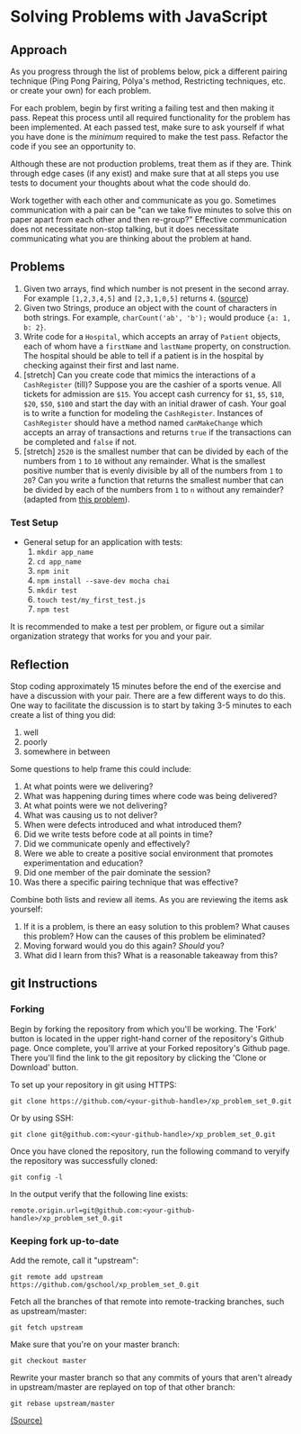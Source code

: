 # Solving Problems with JavaScript

## Approach

As you progress through the list of problems below, pick a different pairing technique (Ping Pong Pairing, Pólya's method, Restricting techniques, etc. or create your own) for each problem.

For each problem, begin by first writing a failing test and then making it pass. Repeat this process until all required functionality for the problem has been implemented. At each passed test, make sure to ask yourself if what you have done is the _minimum_ required to make the test pass. Refactor the code if you see an opportunity to.

Although these are not production problems, treat them as if they are. Think through edge cases (if any exist) and make sure that at all steps you use tests to document your thoughts about what the code should do.

Work together with each other and communicate as you go. Sometimes communication with a pair can be "can we take five minutes to solve this on paper apart from each other and then re-group?" Effective communication does not necessitate non-stop talking, but it does necessitate communicating what you are thinking about the problem at hand.

## Problems

  1. Given two arrays, find which number is not present in the second array. For example `[1,2,3,4,5]` and `[2,3,1,0,5]` returns `4`. ([source](http://javarevisited.blogspot.com/2011/06/top-programming-interview-questions.html))
  1. Given two Strings, produce an object with the count of characters in both strings. For example, `charCount('ab', 'b');` would produce `{a: 1, b: 2}`.
  1. Write code for a `Hospital`, which accepts an array of `Patient` objects, each of whom have a `firstName` and `lastName` property, on construction. The hospital should be able to tell if a patient is in the hospital by checking against their first and last name.
  1. [stretch] Can you create code that mimics the interactions of a `CashRegister` (till)? Suppose you are the cashier of a sports venue. All tickets for admission are `$15`. You accept cash currency for `$1`, `$5`, `$10`, `$20`, `$50`, `$100` and start the day with an initial drawer of cash. Your goal is to write a function for modeling the `CashRegister`. Instances of `CashRegister` should have a method named `canMakeChange` which accepts an array of transactions and returns `true` if the transactions can be completed and `false` if not.
  1. [stretch] `2520` is the smallest number that can be divided by each of the numbers from `1` to `10` without any remainder. What is the smallest positive number that is evenly divisible by all of the numbers from `1` to `20`? Can you write a function that returns the smallest number that can be divided by each of the numbers from `1` to `n` without any remainder? (adapted from [this problem](https://projecteuler.net/problem=5)).

### Test Setup

* General setup for an application with tests:
  1. `mkdir app_name`
  1. `cd app_name`
  1. `npm init`
  1. `npm install --save-dev mocha chai`
  1. `mkdir test`
  1. `touch test/my_first_test.js`
  1. `npm test`

It is recommended to make a test per problem, or figure out a similar organization strategy that works for you and your pair.

## Reflection

Stop coding approximately 15 minutes before the end of the exercise and have a discussion with your pair. There are a few different ways to do this. One way to facilitate the discussion is to start by taking 3-5 minutes to each create a list of thing you did:

  1. well
  1. poorly
  1. somewhere in between

Some questions to help frame this could include:

  1. At what points were we delivering?
  1. What was happening during times where code was being delivered?
  1. At what points were we not delivering?
  1. What was causing us to not deliver?
  1. When were defects introduced and what introduced them?
  1. Did we write tests before code at all points in time?
  1. Did we communicate openly and effectively?
  1. Were we able to create a positive social environment that promotes experimentation and education?
  1. Did one member of the pair dominate the session?
  1. Was there a specific pairing technique that was effective?

Combine both lists and review all items. As you are reviewing the items ask yourself:

  1. If it is a problem, is there an easy solution to this problem? What causes this problem? How can the causes of this problem be eliminated?
  1. Moving forward would you do this again? _Should_ you?
  1. What did I learn from this? What is a reasonable takeaway from this?

## git Instructions

### Forking

Begin by forking the repository from which you'll be working. The 'Fork' button is located in the upper right-hand corner of the repository's Github page. Once complete, you'll arrive at your Forked repository's Github page. There you'll find the link to the git repository by clicking the 'Clone or Download' button.

To set up your repository in git using HTTPS:

	git clone https://github.com/<your-github-handle>/xp_problem_set_0.git

Or by using SSH:

	git clone git@github.com:<your-github-handle>/xp_problem_set_0.git

Once you have cloned the repository, run the following command to veryify the repository was successfully cloned:

	git config -l

In the output verify that the following line exists:

	remote.origin.url=git@github.com:<your-github-handle>/xp_problem_set_0.git

### Keeping fork up-to-date

Add the remote, call it "upstream":

	git remote add upstream https://github.com/gschool/xp_problem_set_0.git

Fetch all the branches of that remote into remote-tracking branches, such as upstream/master:

	git fetch upstream

Make sure that you're on your master branch:

	git checkout master

Rewrite your master branch so that any commits of yours that aren't already in upstream/master are replayed on top of that other branch:

	git rebase upstream/master

[(Source)](http://stackoverflow.com/questions/7244321/how-do-i-update-a-github-forked-repository)
